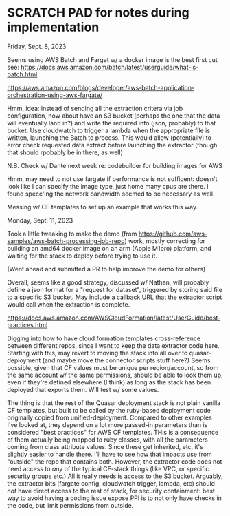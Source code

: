 # SCRATCH PAD for notes during implementation

Friday, Sept. 8, 2023

Seems using AWS Batch and Farget w/ a docker image is the best first cut see:
https://docs.aws.amazon.com/batch/latest/userguide/what-is-batch.html

https://aws.amazon.com/blogs/developer/aws-batch-application-orchestration-using-aws-fargate/

Hmm, idea: instead of sending all the extraction critera via job configuration, how about have
an S3 bucket (perhaps the one that the data will eventually land in?) and write the required
info (json, probably) to that bucket. Use cloudwatch to trigger a lambda when the appropriate
file is written, launching the Batch to process. This would allow (potentially) to error check
requested data extract before launching the extractor (though that should rpobably be in there, as well)

N.B. Check w/ Dante next week re: codebuilder for building images for AWS

Hmm, may need to not use fargate if performance is not sufficent: doesn't look like I can specify
the image type, just home many cpus are there. I found specc'ing the network bandwidth seemed to be
necessary as well.

Messing w/ CF templates to set up an example that works this way.

Monday, Sept. 11, 2023

Took a little tweaking to make the demo (from
https://github.com/aws-samples/aws-batch-processing-job-repo) work, mostly
correcting for building an amd64 docker image on an arm (Apple M1pro) platform,
and waiting for the stack to deploy before trying to use it.

(Went ahead and submitted a PR to help improve the demo for others)

Overall, seems like a good strategy, discussed w/ Nathan, will probably define
a json format for a "request for dataset", triggered by storing said file to a
specific S3 bucket. May include a callback URL that the extractor script would
call when the extraction is complete.
  
https://docs.aws.amazon.com/AWSCloudFormation/latest/UserGuide/best-practices.html

Digging into how to have cloud formation templates cross-reference between
different repos, since I want to keep the data extractor code here. Starting
with this, may revert to moving the stack info all over to quasar-deployment
(and maybe move the connector scripts stuff here?)  Seems possible, given that
CF values must be unique per region/account, so from the same account w/ the
same permissions, should be able to look them up, even if they're defined
elsewhere (I think) as long as the stack has been deployed that exports them.
Will test w/ some values.

The thing is that the rest of the Quasar deployment stack is not plain vanilla
CF templates, but built to be called by the ruby-based deployment code
originally copied from unified-deployment. Compared to other examples I've
looked at, they depend on a lot more passed-in parameters than is considered
"best practices" for AWS CF templates. THis is a consequence of them actually
being mapped to ruby classes, with all the parameters coming from class
attribute values. Since these get inherited, etc, it's slightly easier to
handle there. I'll have to see how that impacts use from "outside" the repo
that contains both.  However, the extractor code does not need access to _any_
of the typical CF-stack things (like VPC, or specific security groups etc.) All
it really needs is access to the S3 bucket. Arguably, the extractor bits
(fargate config, cloudwatch trigger, lambda, etc) should _not_ have direct
access to the rest of stack, for security containment: best way to avoid having
a coding issue expose PPI is to not only have checks in the code, but limit
permissions from outside.


